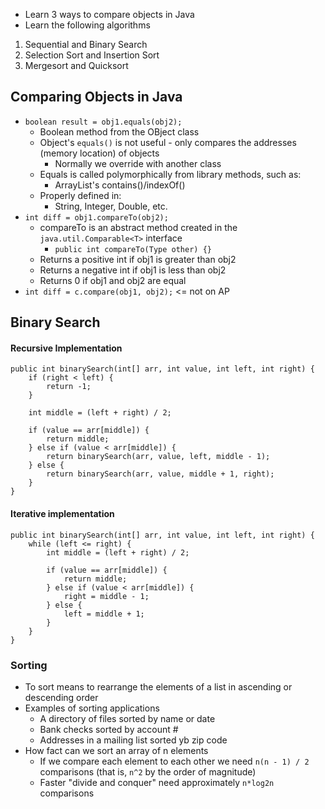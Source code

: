  - Learn 3 ways to compare objects in Java
 - Learn the following algorithms
 1) Sequential and Binary Search
 2) Selection Sort and Insertion Sort
 3) Mergesort and Quicksort

## Comparing Objects in Java
- `boolean result = obj1.equals(obj2);`
	- Boolean method from the OBject class
	- Object's `equals()` is not useful - only compares the addresses (memory location) of objects
		- Normally we override with another class
	- Equals is called polymorphically from library methods, such as:
		- ArrayList's contains()/indexOf()
	- Properly defined in:
		- String, Integer, Double, etc.
- `int diff = obj1.compareTo(obj2);`
	- compareTo is an abstract method created in the `java.util.Comparable<T>` interface
		- `public int compareTo(Type other) {}`
	- Returns a positive int if obj1 is greater than obj2
	- Returns a negative int if obj1 is less than obj2
	- Returns 0 if obj1 and obj2 are equal
- `int diff = c.compare(obj1, obj2);` <= not on AP

## Binary Search
#### Recursive Implementation
````
public int binarySearch(int[] arr, int value, int left, int right) {
	if (right < left) {
		return -1;
	}

	int middle = (left + right) / 2;

	if (value == arr[middle]) {
		return middle;
	} else if (value < arr[middle]) {
		return binarySearch(arr, value, left, middle - 1);
	} else {
		return binarySearch(arr, value, middle + 1, right);
	}
}
````

#### Iterative implementation
````
public int binarySearch(int[] arr, int value, int left, int right) {
	while (left <= right) {
		int middle = (left + right) / 2;

		if (value == arr[middle]) {
			return middle;
		} else if (value < arr[middle]) {
			right = middle - 1;
		} else {
			left = middle + 1;
		}
	}
}
````

### Sorting
- To sort means to rearrange the elements of a list in ascending or descending order
- Examples of sorting applications
	- A directory of files sorted by name or date
	- Bank checks sorted by account #
	- Addresses in a mailing list sorted yb zip code
- How fact can we sort an array of n elements
	- If we compare each element to each other we need `n(n - 1) / 2` comparisons (that is, `n^2` by the order of magnitude)
	- Faster "divide and conquer" need approximately `n*log2n` comparisons